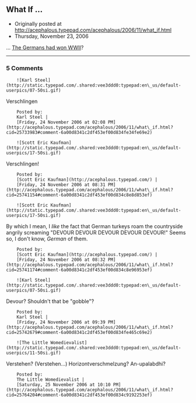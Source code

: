 ## What If ...

 * Originally posted at http://acephalous.typepad.com/acephalous/2006/11/what_if.html
 * Thursday, November 23, 2006



... [The Germans had won WWII](http://translate.google.com/translate?u=http%!A(MISSING)%!F(MISSING)%!F(MISSING)acephalous.typepad.com%!F(MISSING)acephalous%!F(MISSING)2005%!F(MISSING)11%!F(MISSING)gobble\_gobble\_o\_1.html&langpair=en%!C(MISSING)de&hl=en&ie=UTF8)?

		

* * *

### 5 Comments 

		

                
[]()

	

		![Karl Steel](http://static.typepad.com/.shared:vee3ddd0:typepad:en\_us/default-userpics/07-50si.gif)
	

	

		

Verschlingen

	

		Posted by:
		Karl Steel |
		[Friday, 24 November 2006 at 02:08 PM](http://acephalous.typepad.com/acephalous/2006/11/what\_if.html?cid=25733983#comment-6a00d8341c2df453ef00d834fe34fe69e2)

[]()

	

		![Scott Eric Kaufman](http://static.typepad.com/.shared:vee3ddd0:typepad:en\_us/default-userpics/17-50si.gif)
	

	

		

Verschlingen!

	

		Posted by:
		[Scott Eric Kaufman](http://acephalous.typepad.com/) |
		[Friday, 24 November 2006 at 08:31 PM](http://acephalous.typepad.com/acephalous/2006/11/what\_if.html?cid=25741154#comment-6a00d8341c2df453ef00d834c8e8d853ef)

[]()

	

		![Scott Eric Kaufman](http://static.typepad.com/.shared:vee3ddd0:typepad:en\_us/default-userpics/17-50si.gif)
	

	

		

By which I mean, I _like_ the fact that German turkeys roam the countryside angrily screaming "DEVOUR DEVOUR DEVOUR DEVOUR DEVOUR!"  Seems so, I don't know, _German_ of them.

	

		Posted by:
		[Scott Eric Kaufman](http://acephalous.typepad.com/) |
		[Friday, 24 November 2006 at 08:32 PM](http://acephalous.typepad.com/acephalous/2006/11/what\_if.html?cid=25741174#comment-6a00d8341c2df453ef00d834c8e96953ef)

[]()

	

		![Karl Steel](http://static.typepad.com/.shared:vee3ddd0:typepad:en\_us/default-userpics/07-50si.gif)
	

	

		

Devour? Shouldn't that be "gobble"?

	

		Posted by:
		Karl Steel |
		[Friday, 24 November 2006 at 09:39 PM](http://acephalous.typepad.com/acephalous/2006/11/what\_if.html?cid=25742679#comment-6a00d8341c2df453ef00d834fe465c69e2)

[]()

	

		![The Little Womedievalist](http://static.typepad.com/.shared:vee3ddd0:typepad:en\_us/default-userpics/11-50si.gif)
	

	

		

Verstehen? (Verstehen...) Horizontverschmelzung? An-upalabdhi?

	

		Posted by:
		The Little Womedievalist |
		[Saturday, 25 November 2006 at 10:10 PM](http://acephalous.typepad.com/acephalous/2006/11/what\_if.html?cid=25764204#comment-6a00d8341c2df453ef00d834c9192253ef)

		

        